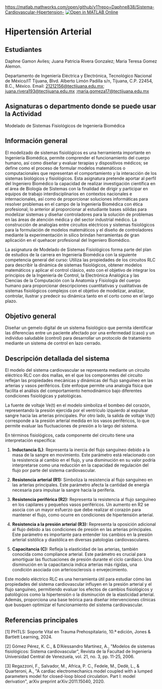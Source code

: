 https://matlab.mathworks.com/open/github/v1?repo=Daphne838/Sistema-Cardiovascular-Hipertension-
[![Open in MATLAB Online](https://www.mathworks.com/images/responsive/global/open-in-matlab-online.svg)](https://matlab.mathworks.com/open/github/v1?repo=Daphne838/Sistema-Cardiovascular-Hipertension-)

# Hipertensión Arterial  

## Estudiantes

Daphne Gamon Aviles; Juana Patricia Rivera Gonzalez; Maria Teresa Gomez Alemon.

Departamento de Ingeniería Eléctrica y Electrónica, Tecnológico Nacional de México/IT Tijuana, Blvd. Alberto Limón Padilla s/n, Tijuana, C.P. 22454, B.C., México. Email: 21212156@tectijuana.edu.mx; juana.rivera193@tectijuana.edu.mx ;maria.gomeza17@tectijuana.edu.mx

## Asignaturas o departmento donde se puede usar la Actividad
Modelado de Sistemas Fisiológicos de Ingeniería Biomédica

## Información general
El modelizado de sistemas fisiológicos es una herramienta importante en Ingeniería Biomédica, permite comprender el funcionamiento del cuerpo humano, así como diseñar y evaluar terapias y dispositivos médicos; se define como el proceso de formular modelos matemáticos o computacionales que representan el comportamiento y la interacción de los sistemas biológicos y fisiológicos. Esta asignatura pretende aportar al perfil del Ingeniero Biomédico la capacidad de realizar investigación científica en el área de Biología de Sistemas con la finalidad de dirigir y participar en equipos de trabajo interdisciplinarios en contextos nacionales e internacionales, así como de proporcionar soluciones informáticas para resolver problemas en el campo de la Ingeniería Biomédica con ética profesional; lo anterior al proporcionar al estudiante bases sólidas para modelizar sistemas y diseñar controladores para la solución de problemas en las áreas de atención médica y del sector industrial médico. La construcción de analogías entre circuitos eléctricos y sistemas fisiológicos para la formulación de modelos matemáticos y el diseño de controladores mediante la experimentación in silico brindan herramientas de gran aplicación en el quehacer profesional del Ingeniero Biomédico.

La asignatura de Modelado de Sistemas Fisiológicos forma parte del plan de estudios de la carrera en Ingeniería Biomédica con la siguiente competencia general del curso: Utiliza las propiedades de los circuitos RLC para describir la dinámica de sistemas fisiológicos, obtener modelos matemáticos y aplicar el control clásico, esto con el objetivo de integrar los principios de la Ingeniería de Control, la Electrónica Analógica y las Ciencias de la Computación con la Anatomía y Fisiología del cuerpo humano para proporcionar descripciones cuantitativas y cualitativas de sistemas fisiológicos complejos con el objetivo de modelizar, analizar, controlar, ilustrar y predecir su dinámica tanto en el corto como en el largo plazo.

## Objetivo general
Diseñar un gemelo digital de un sistema fisiológico que permita identificar las diferencias entre un paciente afectado por una enfermedad (caso) y un individuo saludable (control) para desarrollar un protocolo de tratamiento mediante un sistema de control en lazo cerrado.

## Descripción detallada del sistema
El modelo del sistema cardiovascular se representa mediante un circuito eléctrico RLC con dos mallas, en el que los componentes del circuito reflejan las propiedades mecánicas y dinámicas del flujo sanguíneo en las arterias y vasos periféricos. Este enfoque permite una analogía física que facilita el análisis del comportamiento hemodinámico bajo diferentes condiciones fisiológicas y patológicas.

La fuente de voltaje Ve(t) en el modelo simboliza el bombeo del corazón, representando la presión ejercida por el ventrículo izquierdo al expulsar sangre hacia las arterias principales. Por otro lado, la salida de voltaje Vs(t) corresponde a la presión arterial medida en los vasos periféricos, lo que permite evaluar las fluctuaciones de presión a lo largo del sistema.

En términos fisiológicos, cada componente del circuito tiene una interpretación específica:

1. **Inductancia (L)**: Representa la inercia del flujo sanguíneo debido a la masa de la sangre en movimiento. Este parámetro está relacionado con la resistencia al cambio en el flujo, y una disminución en su valor podría interpretarse como una reducción en la capacidad de regulación del flujo por parte del sistema cardiovascular.

2. **Resistencia arterial (R1):** Simboliza la resistencia al flujo sanguíneo en las arterias principales. Este parámetro afecta la cantidad de energía necesaria para impulsar la sangre hacia la periferia.

3. **Resistencia periférica (R2):** Representa la resistencia al flujo sanguíneo en los capilares y pequeños vasos periféricos. Un aumento en R2 se asocia con un mayor esfuerzo que debe realizar el corazón para mantener el flujo, como ocurre en condiciones de hipertensión arterial.

4. **Resistencia a la presión arterial (R3):** Representa la oposición adicional al flujo debido a las condiciones de presión en las arterias principales. Este parámetro es importante para entender los cambios en la presión arterial sistólica y diastólica en diversas patologías cardiovasculares.

5. **Capacitancia (C):** Refleja la elasticidad de las arterias, también conocida como compliance arterial. Este parámetro es crucial para amortiguar las fluctuaciones de presión durante el ciclo cardíaco. Una disminución en la capacitancia indica arterias más rígidas, una condición asociada con arteriosclerosis o envejecimiento.

Este modelo eléctrico RLC es una herramienta útil para estudiar cómo las propiedades del sistema cardiovascular influyen en la presión arterial y el flujo sanguíneo, permitiendo evaluar los efectos de cambios fisiológicos y patológicos como la hipertensión o la disminución de la elasticidad arterial. Además, proporciona una base teórica para diseñar intervenciones clínicas que busquen optimizar el funcionamiento del sistema cardiovascular.



## Referencias principales
[1] PHTLS: Soporte Vital en Trauma Prehospitalario, 10.ª edición, Jones & Bartlett Learning, 2024.

[2] Gómez Pérez, K. C., & D’Alessandro Martínez, A., "Modelos de sistemas fisiológicos: Sistema cardiovascular", Revista de la Facultad de Ingeniería Universidad Central de Venezuela, vol. 21, no. 3, pp. 11-25, 2006.

[3] Regazzoni, F., Salvador, M., Africa, P. C., Fedele, M., Dedè, L., & Quarteroni, A., "A cardiac electromechanics model coupled with a lumped parameters model for closed-loop blood circulation. Part I: model derivation", arXiv preprint arXiv:2011.15040, 2020. 
